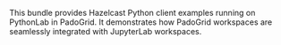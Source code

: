 This bundle provides Hazelcast Python client examples running on PythonLab in PadoGrid. It demonstrates how PadoGrid workspaces are seamlessly integrated with JupyterLab workspaces.